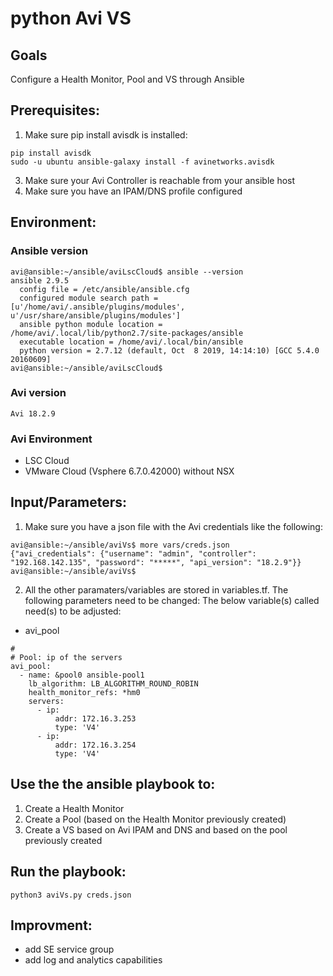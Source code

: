# python Avi VS

## Goals
Configure a Health Monitor, Pool and VS through Ansible

## Prerequisites:
1. Make sure pip install avisdk is installed:
```
pip install avisdk
sudo -u ubuntu ansible-galaxy install -f avinetworks.avisdk
```
3. Make sure your Avi Controller is reachable from your ansible host
4. Make sure you have an IPAM/DNS profile configured

## Environment:

### Ansible version

```
avi@ansible:~/ansible/aviLscCloud$ ansible --version
ansible 2.9.5
  config file = /etc/ansible/ansible.cfg
  configured module search path = [u'/home/avi/.ansible/plugins/modules', u'/usr/share/ansible/plugins/modules']
  ansible python module location = /home/avi/.local/lib/python2.7/site-packages/ansible
  executable location = /home/avi/.local/bin/ansible
  python version = 2.7.12 (default, Oct  8 2019, 14:14:10) [GCC 5.4.0 20160609]
avi@ansible:~/ansible/aviLscCloud$
```

### Avi version

```
Avi 18.2.9
```

### Avi Environment

- LSC Cloud
- VMware Cloud (Vsphere 6.7.0.42000) without NSX


## Input/Parameters:

1. Make sure you have a json file with the Avi credentials like the following:

```
avi@ansible:~/ansible/aviVs$ more vars/creds.json
{"avi_credentials": {"username": "admin", "controller": "192.168.142.135", "password": "*****", "api_version": "18.2.9"}}
avi@ansible:~/ansible/aviVs$
```

2. All the other paramaters/variables are stored in variables.tf.
The following parameters need to be changed:
The below variable(s) called need(s) to be adjusted:
- avi_pool

```
#
# Pool: ip of the servers
avi_pool:
  - name: &pool0 ansible-pool1
    lb_algorithm: LB_ALGORITHM_ROUND_ROBIN
    health_monitor_refs: *hm0
    servers:
      - ip:
          addr: 172.16.3.253
          type: 'V4'
      - ip:
          addr: 172.16.3.254
          type: 'V4'
```

## Use the the ansible playbook to:
1. Create a Health Monitor
2. Create a Pool (based on the Health Monitor previously created)
3. Create a VS based on Avi IPAM and DNS and based on the pool previously created

## Run the playbook:
```
python3 aviVs.py creds.json
```

## Improvment:
- add SE service group
- add log and analytics capabilities
